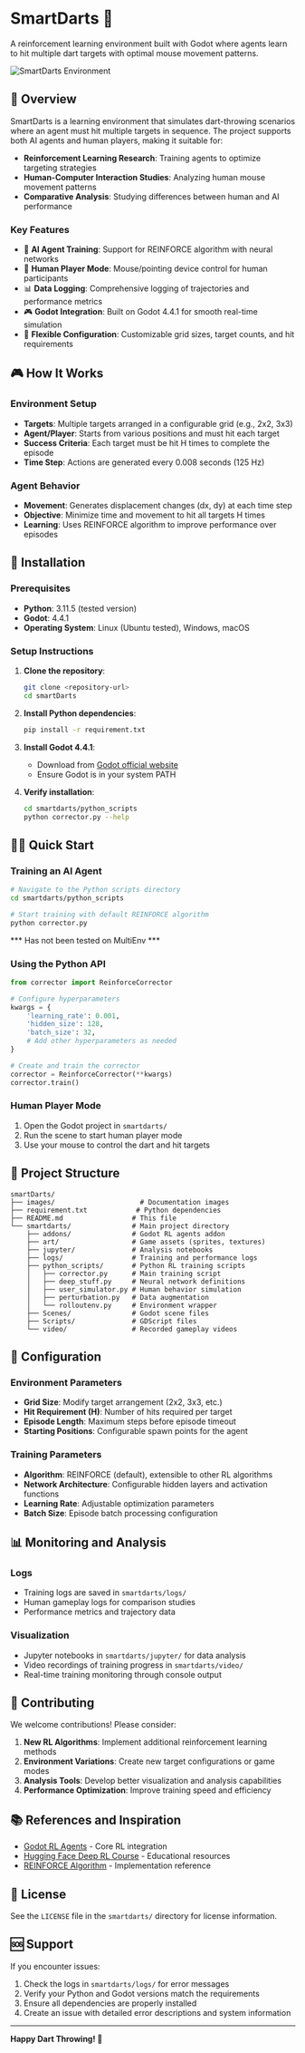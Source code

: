 # SmartDarts 🎯

A reinforcement learning environment built with Godot where agents learn to hit multiple dart targets with optimal mouse movement patterns.

![SmartDarts Environment](images/smartDartsScheme.svg)

## 🎯 Overview

SmartDarts is a learning environment that simulates dart-throwing scenarios where an agent must hit multiple targets in sequence. The project supports both AI agents and human players, making it suitable for:

- **Reinforcement Learning Research**: Training agents to optimize targeting strategies
- **Human-Computer Interaction Studies**: Analyzing human mouse movement patterns
- **Comparative Analysis**: Studying differences between human and AI performance

### Key Features

- 🤖 **AI Agent Training**: Support for REINFORCE algorithm with neural networks
- 👤 **Human Player Mode**: Mouse/pointing device control for human participants
- 📊 **Data Logging**: Comprehensive logging of trajectories and performance metrics
- 🎮 **Godot Integration**: Built on Godot 4.4.1 for smooth real-time simulation
- 🔄 **Flexible Configuration**: Customizable grid sizes, target counts, and hit requirements

## 🎮 How It Works

### Environment Setup
- **Targets**: Multiple targets arranged in a configurable grid (e.g., 2x2, 3x3)
- **Agent/Player**: Starts from various positions and must hit each target
- **Success Criteria**: Each target must be hit H times to complete the episode
- **Time Step**: Actions are generated every 0.008 seconds (125 Hz)

### Agent Behavior
- **Movement**: Generates displacement changes (dx, dy) at each time step
- **Objective**: Minimize time and movement to hit all targets H times
- **Learning**: Uses REINFORCE algorithm to improve performance over episodes

## 🚀 Installation

### Prerequisites
- **Python**: 3.11.5 (tested version)
- **Godot**: 4.4.1
- **Operating System**: Linux (Ubuntu tested), Windows, macOS

### Setup Instructions

1. **Clone the repository**:
   ```bash
   git clone <repository-url>
   cd smartDarts
   ```

2. **Install Python dependencies**:
   ```bash
   pip install -r requirement.txt
   ```

3. **Install Godot 4.4.1**:
   - Download from [Godot official website](https://godotengine.org/download)
   - Ensure Godot is in your system PATH

4. **Verify installation**:
   ```bash
   cd smartdarts/python_scripts
   python corrector.py --help
   ```

## 🏃‍♂️ Quick Start

### Training an AI Agent

```bash
# Navigate to the Python scripts directory
cd smartdarts/python_scripts

# Start training with default REINFORCE algorithm 
python corrector.py
```

*** Has not been tested on MultiEnv ***
### Using the Python API

```python
from corrector import ReinforceCorrector

# Configure hyperparameters
kwargs = {
    'learning_rate': 0.001,
    'hidden_size': 128,
    'batch_size': 32,
    # Add other hyperparameters as needed
}

# Create and train the corrector
corrector = ReinforceCorrector(**kwargs)
corrector.train()
```

### Human Player Mode

1. Open the Godot project in `smartdarts/`
2. Run the scene to start human player mode
3. Use your mouse to control the dart and hit targets

## 📁 Project Structure

```
smartDarts/
├── images/                     # Documentation images
├── requirement.txt            # Python dependencies
├── README.md                 # This file
└── smartdarts/               # Main project directory
    ├── addons/               # Godot RL agents addon
    ├── art/                  # Game assets (sprites, textures)
    ├── jupyter/              # Analysis notebooks
    ├── logs/                 # Training and performance logs
    ├── python_scripts/       # Python RL training scripts
    │   ├── corrector.py      # Main training script
    │   ├── deep_stuff.py     # Neural network definitions
    │   ├── user_simulator.py # Human behavior simulation
    │   ├── perturbation.py   # Data augmentation
    │   └── rolloutenv.py     # Environment wrapper
    ├── Scenes/               # Godot scene files
    ├── Scripts/              # GDScript files
    └── video/                # Recorded gameplay videos
```

## 🔧 Configuration

### Environment Parameters
- **Grid Size**: Modify target arrangement (2x2, 3x3, etc.)
- **Hit Requirement (H)**: Number of hits required per target
- **Episode Length**: Maximum steps before episode timeout
- **Starting Positions**: Configurable spawn points for the agent

### Training Parameters
- **Algorithm**: REINFORCE (default), extensible to other RL algorithms
- **Network Architecture**: Configurable hidden layers and activation functions
- **Learning Rate**: Adjustable optimization parameters
- **Batch Size**: Episode batch processing configuration

## 📊 Monitoring and Analysis

### Logs
- Training logs are saved in `smartdarts/logs/`
- Human gameplay logs for comparison studies
- Performance metrics and trajectory data

### Visualization
- Jupyter notebooks in `smartdarts/jupyter/` for data analysis
- Video recordings of training progress in `smartdarts/video/`
- Real-time training monitoring through console output

## 🤝 Contributing

We welcome contributions! Please consider:

1. **New RL Algorithms**: Implement additional reinforcement learning methods
2. **Environment Variations**: Create new target configurations or game modes
3. **Analysis Tools**: Develop better visualization and analysis capabilities
4. **Performance Optimization**: Improve training speed and efficiency

## 📚 References and Inspiration

- [Godot RL Agents](https://github.com/edbeeching/godot_rl_agents) - Core RL integration
- [Hugging Face Deep RL Course](https://huggingface.co/learn/deep-rl-course/unitbonus3/godotrl) - Educational resources
- [REINFORCE Algorithm](https://paperswithcode.com/method/reinforce) - Implementation reference

## 📄 License

See the `LICENSE` file in the `smartdarts/` directory for license information.

## 🆘 Support

If you encounter issues:

1. Check the logs in `smartdarts/logs/` for error messages
2. Verify your Python and Godot versions match the requirements
3. Ensure all dependencies are properly installed
4. Create an issue with detailed error descriptions and system information

---

**Happy Dart Throwing! 🎯**
